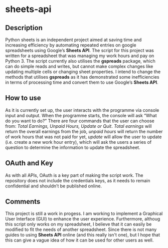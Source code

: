 # sheets-api
## Description
Python sheets is an independent project aimed at saving time and increasing efficiency by automating repeated entries on google spreadsheets using Google’s **Sheets API**. The script for this project was written for a spreadsheet that was managing my work hours and pay on Python 3. The script currently also utilises the **gspreads** package, which can do simple reads and writes, but cannot make complex changes like updating multiple cells or changing sheet properties. I intend to change the methods that utilises **gspreads** as it has demonstrated some inefficiencies in terms of processing time and convert them to use Google’s **Sheets API**.

## How to use
As it is currently set up, the user interacts with the programme via console input and output. When the programme starts, the console will ask “What do you want to do?” There are four commands that the user can choose from: *Total Earnings, Unpaid Hours, Update or Quit*. *Total earnings* will return the overall earnings from the job, *unpaid hours* will return the number of work hours that was not paid for yet, *update* will allow the user to update (i.e. create a new work hour entry), which will ask the users a series of question to determine the information to update the spreadsheet. 

## OAuth and Key
As with all APIs, OAuth is a key part of making the script work. The repository does not include the credentials keys, as it needs to remain confidential and shouldn’t be published online. 

## Comments
This project is still a work in progess. I am working to implement a Graphical User Interface (GUI) to enhance the user experience. Furthermore, althoug this script only works on my spreadsheet, I believe that it can easily be modified to fit the needs of another spreadsheet. Since there is not many guides to using **Sheets API** online (and this really isn't one), but I hope that this can give a vague idea of how it can be used for other users as well.
